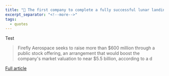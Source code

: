 ```yaml
---
title: "🔗 The first company to complete a fully successful lunar landing is going public"
excerpt_separator: "<!--more-->"
tags:
  - quotes
---
```

Test

> Firefly Aerospace seeks to raise more than $600 million through a public stock offering, an arrangement that would boost the company's market valuation to near $5.5 billion, according to a d

[Full article](https://arstechnica.com/space/2025/07/the-first-company-to-complete-a-fully-successful-lunar-landing-is-going-public/)
